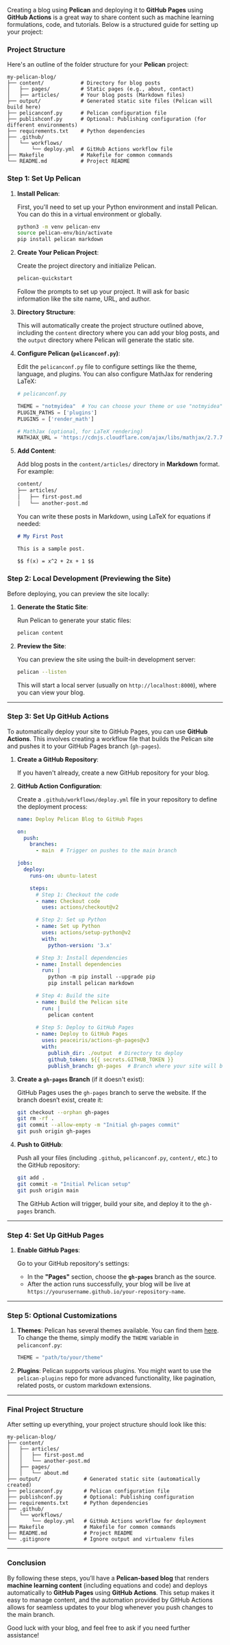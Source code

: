 Creating a blog using **Pelican** and deploying it to **GitHub Pages** using **GitHub Actions** is a great way to share content such as machine learning formulations, code, and tutorials. Below is a structured guide for setting up your project:

### Project Structure

Here's an outline of the folder structure for your **Pelican** project:

```
my-pelican-blog/
├── content/            # Directory for blog posts
│   ├── pages/          # Static pages (e.g., about, contact)
│   ├── articles/       # Your blog posts (Markdown files)
├── output/             # Generated static site files (Pelican will build here)
├── pelicanconf.py      # Pelican configuration file
├── publishconf.py      # Optional: Publishing configuration (for different environments)
├── requirements.txt    # Python dependencies
├── .github/
│   └── workflows/
│       └── deploy.yml  # GitHub Actions workflow file
├── Makefile            # Makefile for common commands
└── README.md           # Project README
```

### Step 1: Set Up Pelican

1. **Install Pelican**:

   First, you'll need to set up your Python environment and install Pelican. You can do this in a virtual environment or globally.

   ```bash
   python3 -m venv pelican-env
   source pelican-env/bin/activate
   pip install pelican markdown
   ```

2. **Create Your Pelican Project**:

   Create the project directory and initialize Pelican.

   ```bash
   pelican-quickstart
   ```

   Follow the prompts to set up your project. It will ask for basic information like the site name, URL, and author.

3. **Directory Structure**:

   This will automatically create the project structure outlined above, including the `content` directory where you can add your blog posts, and the `output` directory where Pelican will generate the static site.

4. **Configure Pelican (`pelicanconf.py`)**:

   Edit the `pelicanconf.py` file to configure settings like the theme, language, and plugins. You can also configure MathJax for rendering LaTeX:

   ```python
   # pelicanconf.py

   THEME = "notmyidea"  # You can choose your theme or use "notmyidea" theme
   PLUGIN_PATHS = ['plugins']
   PLUGINS = ['render_math']

   # MathJax (optional, for LaTeX rendering)
   MATHJAX_URL = 'https://cdnjs.cloudflare.com/ajax/libs/mathjax/2.7.7/MathJax.js'
   ```

5. **Add Content**:

   Add blog posts in the `content/articles/` directory in **Markdown** format. For example:

   ```bash
   content/
   ├── articles/
   │   ├── first-post.md
   │   └── another-post.md
   ```

   You can write these posts in Markdown, using LaTeX for equations if needed:

   ```markdown
   # My First Post

   This is a sample post.

   $$ f(x) = x^2 + 2x + 1 $$

   ```
   
### Step 2: Local Development (Previewing the Site)

Before deploying, you can preview the site locally:

1. **Generate the Static Site**:

   Run Pelican to generate your static files:

   ```bash
   pelican content
   ```

2. **Preview the Site**:

   You can preview the site using the built-in development server:

   ```bash
   pelican --listen
   ```

   This will start a local server (usually on `http://localhost:8000`), where you can view your blog.

---

### Step 3: Set Up GitHub Actions

To automatically deploy your site to GitHub Pages, you can use **GitHub Actions**. This involves creating a workflow file that builds the Pelican site and pushes it to your GitHub Pages branch (`gh-pages`).

1. **Create a GitHub Repository**:

   If you haven't already, create a new GitHub repository for your blog.

2. **GitHub Action Configuration**:

   Create a `.github/workflows/deploy.yml` file in your repository to define the deployment process:

   ```yaml
   name: Deploy Pelican Blog to GitHub Pages

   on:
     push:
       branches:
         - main  # Trigger on pushes to the main branch

   jobs:
     deploy:
       runs-on: ubuntu-latest

       steps:
         # Step 1: Checkout the code
         - name: Checkout code
           uses: actions/checkout@v2

         # Step 2: Set up Python
         - name: Set up Python
           uses: actions/setup-python@v2
           with:
             python-version: '3.x'

         # Step 3: Install dependencies
         - name: Install dependencies
           run: |
             python -m pip install --upgrade pip
             pip install pelican markdown

         # Step 4: Build the site
         - name: Build the Pelican site
           run: |
             pelican content
             
         # Step 5: Deploy to GitHub Pages
         - name: Deploy to GitHub Pages
           uses: peaceiris/actions-gh-pages@v3
           with:
             publish_dir: ./output  # Directory to deploy
             github_token: ${{ secrets.GITHUB_TOKEN }}
             publish_branch: gh-pages  # Branch where your site will be deployed
   ```

3. **Create a `gh-pages` Branch** (if it doesn't exist):

   GitHub Pages uses the `gh-pages` branch to serve the website. If the branch doesn’t exist, create it:

   ```bash
   git checkout --orphan gh-pages
   git rm -rf .
   git commit --allow-empty -m "Initial gh-pages commit"
   git push origin gh-pages
   ```

4. **Push to GitHub**:

   Push all your files (including `.github`, `pelicanconf.py`, `content/`, etc.) to the GitHub repository:

   ```bash
   git add .
   git commit -m "Initial Pelican setup"
   git push origin main
   ```

   The GitHub Action will trigger, build your site, and deploy it to the `gh-pages` branch.

---

### Step 4: Set Up GitHub Pages

1. **Enable GitHub Pages**:

   Go to your GitHub repository's settings:
   - In the **"Pages"** section, choose the **`gh-pages`** branch as the source.
   - After the action runs successfully, your blog will be live at `https://yourusername.github.io/your-repository-name`.

---

### Step 5: Optional Customizations

1. **Themes**:
   Pelican has several themes available. You can find them [here](https://github.com/getpelican/pelican-themes). To change the theme, simply modify the `THEME` variable in `pelicanconf.py`:

   ```python
   THEME = "path/to/your/theme"
   ```

2. **Plugins**:
   Pelican supports various plugins. You might want to use the `pelican-plugins` repo for more advanced functionality, like pagination, related posts, or custom markdown extensions.

---

### Final Project Structure

After setting up everything, your project structure should look like this:

```
my-pelican-blog/
├── content/
│   ├── articles/
│   │   ├── first-post.md
│   │   └── another-post.md
│   ├── pages/
│   │   └── about.md
├── output/              # Generated static site (automatically created)
├── pelicanconf.py       # Pelican configuration file
├── publishconf.py       # Optional: Publishing configuration
├── requirements.txt     # Python dependencies
├── .github/
│   └── workflows/
│       └── deploy.yml   # GitHub Actions workflow for deployment
├── Makefile             # Makefile for common commands
├── README.md            # Project README
└── .gitignore           # Ignore output and virtualenv files
```

---

### Conclusion

By following these steps, you’ll have a **Pelican-based blog** that renders **machine learning content** (including equations and code) and deploys automatically to **GitHub Pages** using **GitHub Actions**. This setup makes it easy to manage content, and the automation provided by GitHub Actions allows for seamless updates to your blog whenever you push changes to the main branch.

Good luck with your blog, and feel free to ask if you need further assistance!